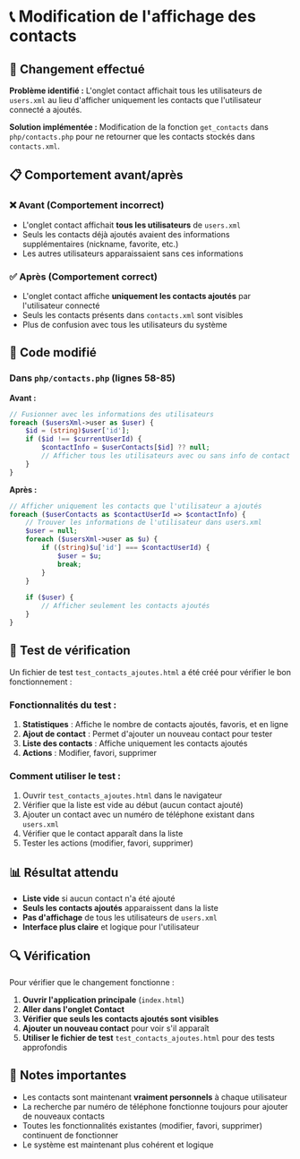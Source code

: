 # 📞 Modification de l'affichage des contacts

## 🔄 Changement effectué

**Problème identifié :** L'onglet contact affichait tous les utilisateurs de `users.xml` au lieu d'afficher uniquement les contacts que l'utilisateur connecté a ajoutés.

**Solution implémentée :** Modification de la fonction `get_contacts` dans `php/contacts.php` pour ne retourner que les contacts stockés dans `contacts.xml`.

## 📋 Comportement avant/après

### ❌ Avant (Comportement incorrect)
- L'onglet contact affichait **tous les utilisateurs** de `users.xml`
- Seuls les contacts déjà ajoutés avaient des informations supplémentaires (nickname, favorite, etc.)
- Les autres utilisateurs apparaissaient sans ces informations

### ✅ Après (Comportement correct)
- L'onglet contact affiche **uniquement les contacts ajoutés** par l'utilisateur connecté
- Seuls les contacts présents dans `contacts.xml` sont visibles
- Plus de confusion avec tous les utilisateurs du système

## 🔧 Code modifié

### Dans `php/contacts.php` (lignes 58-85)

**Avant :**
```php
// Fusionner avec les informations des utilisateurs
foreach ($usersXml->user as $user) {
    $id = (string)$user['id'];
    if ($id !== $currentUserId) {
        $contactInfo = $userContacts[$id] ?? null;
        // Afficher tous les utilisateurs avec ou sans info de contact
    }
}
```

**Après :**
```php
// Afficher uniquement les contacts que l'utilisateur a ajoutés
foreach ($userContacts as $contactUserId => $contactInfo) {
    // Trouver les informations de l'utilisateur dans users.xml
    $user = null;
    foreach ($usersXml->user as $u) {
        if ((string)$u['id'] === $contactUserId) {
            $user = $u;
            break;
        }
    }
    
    if ($user) {
        // Afficher seulement les contacts ajoutés
    }
}
```

## 🧪 Test de vérification

Un fichier de test `test_contacts_ajoutes.html` a été créé pour vérifier le bon fonctionnement :

### Fonctionnalités du test :
1. **Statistiques** : Affiche le nombre de contacts ajoutés, favoris, et en ligne
2. **Ajout de contact** : Permet d'ajouter un nouveau contact pour tester
3. **Liste des contacts** : Affiche uniquement les contacts ajoutés
4. **Actions** : Modifier, favori, supprimer

### Comment utiliser le test :
1. Ouvrir `test_contacts_ajoutes.html` dans le navigateur
2. Vérifier que la liste est vide au début (aucun contact ajouté)
3. Ajouter un contact avec un numéro de téléphone existant dans `users.xml`
4. Vérifier que le contact apparaît dans la liste
5. Tester les actions (modifier, favori, supprimer)

## 📊 Résultat attendu

- **Liste vide** si aucun contact n'a été ajouté
- **Seuls les contacts ajoutés** apparaissent dans la liste
- **Pas d'affichage** de tous les utilisateurs de `users.xml`
- **Interface plus claire** et logique pour l'utilisateur

## 🔍 Vérification

Pour vérifier que le changement fonctionne :

1. **Ouvrir l'application principale** (`index.html`)
2. **Aller dans l'onglet Contact**
3. **Vérifier que seuls les contacts ajoutés sont visibles**
4. **Ajouter un nouveau contact** pour voir s'il apparaît
5. **Utiliser le fichier de test** `test_contacts_ajoutes.html` pour des tests approfondis

## 📝 Notes importantes

- Les contacts sont maintenant **vraiment personnels** à chaque utilisateur
- La recherche par numéro de téléphone fonctionne toujours pour ajouter de nouveaux contacts
- Toutes les fonctionnalités existantes (modifier, favori, supprimer) continuent de fonctionner
- Le système est maintenant plus cohérent et logique 
